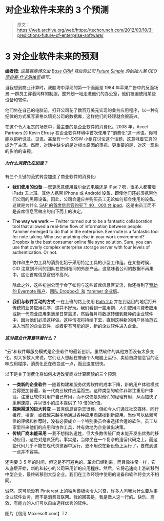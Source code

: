 # 对企业软件未来的 3 个预测 

> 原文：<https://web.archive.org/web/https://techcrunch.com/2012/03/10/3-predictions-future-of-enterprise-software/>

# 3 对企业软件未来的预测

**编者按:** *这篇客座博文由 [Base CRM](https://web.archive.org/web/20230124210401/http://www.futuresimple.com/base/) 背后的公司 [Future Simple](https://web.archive.org/web/20230124210401/http://www.futuresimple.com/) 的创始人兼 CEO[简自豪·什米洛维奇](https://web.archive.org/web/20230124210401/https://twitter.com/#!/uzisho)撰写。*

当我想到商业计算时，我脑海中浮现的第一个画面是 1984 年苹果广告中的反面场景:一群员工穿着同样的制服，整齐划一地走进他们的办公室，他们被迫使用某些设备和软件。

他们坐在自己的电脑前，打开公司花了数百万美元实现的业务应用程序，以一种有纪律的方式填写表格以填充公司的数据库，这样他们的经理就会很高兴。

在这个令人沮丧的场景中，最主要的是企业软件的消费化。2008 年，Accel Partners 的 Kevin Efrusy 在企业软件环境中首次使用了“消费化”这一术语。你可能以前听说过。见鬼，甚至有一个 SXSW 小组在讨论这个话题，这意味着它真的成为了主流。然而，对话中缺少的是对根本原因的审视，更重要的是，对这一现象的影响的审视。

##### 为什么消费化在加速？

有三个关键的范式转变加速了商业软件的消费化:

*   **我们使用的设备** —您更愿意使用戴尔台式电脑还是 iPad？嗯，很多人都带着 iPads 去上班。其他人携带 iPhone 或 Android 设备，即使他们还必须携带他们公司的黑莓设备。因此，公司会适应并购买员工无论如何都会使用的设备。这就是为什么 [SAP 的首席信息官购买了 40，000 台 ipad](https://web.archive.org/web/20230124210401/http://news.cnet.com/8301-13846_3-57360376-62/consumerization-of-it-is-more-than-using-an-ipad-at-work/)。这是由员工而不是首席信息官做出的自下而上的决定。
*   **The way we work** — Twitter turned out to be a fantastic collaboration tool that allowed a real-time flow of information between people. Yammer emerged to do that in the enterprise. Evernote is a fantastic tool for note taking. Why use anything else in your work environment? Dropbox is the best consumer online file sync solution. Sure, you can use that overly complex enterprise storage server with four levels of authentication. Or not.

    协作和生产力工具的消费化始于采用特定工具的小型工作组。在某些时候，CIO 注意到不同的团队在使用相同的外部产品。这意味着公司的数据不再集中，这让首席信息官很不高兴。

    除此之外，这些初创公司学会了如何与这些首席信息官交流，你还得到了[赞助的 Evernote 账户](https://web.archive.org/web/20230124210401/http://www.evernote.com/about/premium/groups/)、[团队 Dropbox】和](https://web.archive.org/web/20230124210401/https://www.dropbox.com/pricing) [Yammer 企业版](https://web.archive.org/web/20230124210401/https://www.yammer.com/about/pricing)。

*   **我们与软件互动的方式** —在上班的路上使用 [Path 2.0](https://web.archive.org/web/20230124210401/https://techcrunch.com/2012/01/31/best-design-path/) 并在到达目的地后打开传统的业务应用程序，这并不好玩。我们看到一些用例，人们使用消费者应用或新一代商业应用来满足日常需求，然后每月将数据转储到臃肿的企业软件中，因为他们必须这样做。这种情况将持续下去，直到这种新的用户体验范式进入当前的企业软件，或者更有可能的是，新的企业软件进入企业。

##### 这对商业计算意味着什么？

“云”和软件即服务模式是企业软件的最新创新。虽然软件的其他方面没有太多变化。对大多数人来说，它们让人想起在普通个人电脑上运行、卖给首席信息官的乏味应用程序。消费化正在改变这一点，而且速度很快。

以下是关于消费化将如何永远改变商业计算面貌的三个预测:

*   **一类新的企业软件** —随着构建和服务优秀软件的成本下降，新的用户体验模式变得更加普遍，新一代商业软件应运而生。这种类型的软件非常注重用户体验，注重让软件对用户自己有用，而不仅仅是对他们的经理有用，从而加快了采用速度，并以很小的成本提供了 10 倍的价值。
*   **探索渠道的巨大转变** —首席信息官杂志很棒，但如今人们通过社交媒体、同行推荐、搜索，或者越来越多地通过各种应用商店找到新应用。当你可以依赖可信的评级和推荐时，没有必要成立一个特别委员会来选择合适的软件。员工从家里带来他们的应用和协作工具，并有效地为企业做出决策。
*   **传统厂商未能采用** —我不想指名道姓，但大多数传统厂商未能开发出优秀的移动应用，这绝对是疯狂的。事实是，当你坐在一个复杂的遗留代码之上，而这些代码几乎不能在现代浏览器中运行，更不用说在新设备上运行了，要做到这一点并不容易。

还需要 3-5 年的时间，但这是不可避免的。革命已经到来，而且像往常一样，它从底层开始，新的和较小的公司采用新的应用程序。然后，它将迅速向上游转移到中型企业，最终转移到大型企业。我们在工作环境中使用的设备和软件将会大不相同。

诚然，这可能没有 Pinterest 上的独角兽板块令人兴奋，许多人问我为什么要从事企业软件业务，而不是消费互联网。我的回答是，我是做人这一行的。快乐、高效、有能力的人们可以自由选择优秀的软件。

图片【信用 Moxiesoft.com】T2